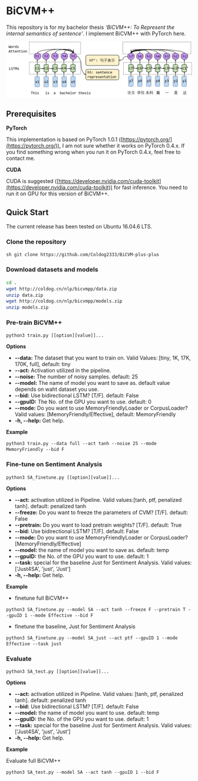# BiCVM++
This repository is for my bachelor thesis *'BiCVM++: To Represent the internal semantics of sentence'*. I implement BiCVM++ with PyTorch here.

![](docs/structure.png)

## Prerequisites
**PyTorch**

This implementation is based on PyTorch 1.0.1 ([https://pytorch.org/](https://pytorch.org/)), I am not sure whether it works on PyTorch 0.4.x. If you find something wrong when you run it on PyTorch 0.4.x, feel free to contact me.

**CUDA**

CUDA is suggested ([https://developer.nvidia.com/cuda-toolkit](https://developer.nvidia.com/cuda-toolkit)) for fast inference. You need to run it on GPU for this version of BiCVM++.

## Quick Start
The current release has been tested on Ubuntu 16.04.6 LTS.

### **Clone the repository**
```
sh git clone https://github.com/Coldog2333/BiCVM-plus-plus
```

### **Download datasets and models**
```sh
cd .
wget http://coldog.cn/nlp/bicvmpp/data.zip
unzip data.zip
wget http://coldog.cn/nlp/bicvmpp/models.zip
unzip models.zip
```
### **Pre-train BiCVM++**
```
python3 train.py [[option][value]]...
```

**Options**
+ **--data:** The dataset that you want to train on. Valid Values: [tiny, 1K, 17K, 170K, full], default: tiny
+ **--act:** Activation utilized in the pipeline.
+ **--noise:** The number of noisy samples. default: 25
+ **--model:** The name of model you want to save as. default value depends on waht dataset you use.
+ **--bid:** Use bidirectional LSTM? [T/F]. default: False
+ **--gpuID:** The No. of the GPU you want to use. default: 0
+ **--mode:** Do you want to use MemoryFriendlyLoader or CorpusLoader? Valid values: [MemoryFriendly/Effective], default: MemoryFriendly
+ **-h, --help:** Get help.

**Example**
```
python3 train.py --data full --act tanh --noise 25 --mode MemoryFriendly --bid F
```

### **Fine-tune on Sentiment Analysis**
```
python3 SA_finetune.py [[option][value]]...
```


**Options**
+ **--act:** activation utilized in Pipeline. Valid values:[tanh, ptf, penalized tanh]. default: penalized tanh
+ **--freeze:** Do you want to freeze the parameters of CVM? [T/F]. default: False
+ **--pretrain:** Do you want to load pretrain weights? [T/F]. default: True
+ **--bid:** Use bidirectional LSTM? [T/F]. default: False
+ **--mode:** Do you want to use MemoryFriendlyLoader or CorpusLoader? [MemoryFriendly/Effective]
+ **--model:** the name of model you want to save as. default: temp 
+ **--gpuID:** the No. of the GPU you want to use. default: 1
+ **--task:** special for the baseline Just for Sentiment Analysis. Valid values: ['Just4SA', 'just', 'Just']
+ **-h, --help:** Get help.

**Example**

+ finetune full BiCVM++
```
python3 SA_finetune.py --model SA --act tanh --freeze F --pretrain T --gpuID 1 --mode Effective --bid F
```

+ finetune the baseline, Just for Sentiment Analysis
```
python3 SA_finetune.py --model SA_just --act ptf --gpuID 1 --mode Effective --task just
```

### **Evaluate**
```
python3 SA_test.py [[option][value]]...
```

**Options**
+ **--act:** activation utilized in Pipeline. Valid values: [tanh, ptf, penalized tanh]. default: penalized tanh
+ **--bid:** Use bidirectional LSTM? [T/F]. default: False
+ **--model:** the name of model you want to use. default: temp 
+ **--gpuID:** the No. of the GPU you want to use. default: 1
+ **--task:** special for the baseline Just for Sentiment Analysis. Valid values: ['Just4SA', 'just', 'Just']
+ **-h, --help:** Get help.

**Example**

Evaluate full BiCVM++
```
python3 SA_test.py --model SA --act tanh --gpuID 1 --bid F
```

